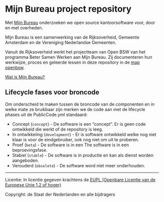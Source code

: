 # Mijn Bureau project repository

Met [Mijn Bureau](index.md) onderzoeken we open source kantoorsoftware voor, door en met overheden.

Mijn Bureau is een samenwerking van de Rijksoverheid, Gemeente Amsterdam en de Vereniging Nederlandse Gemeenten.

Vanuit de Rijksoverheid werkt het projectteam van Open BSW van het programma Beter Samen Werken aan Mijn Bureau. Zij documenteren hun werkwijze, proces en geleerde lessen in deze repository in de [map openbsw](openbsw/index.md).

[Wat is Mijn Bureau?](index.md)

## Lifecycle fases voor broncode

Om onderscheid te maken tussen de broncode van de componenten en in welke mate ze bruikbaar zijn merken we de code aan met de lifecycle phases uit de PublicCode.yml standaard:

-  Concept (`concept`) - De software is een “concept”. Er is geen code ontwikkeld die werkt of de repository is leeg. 
-  In ontwikkeling (`development`) - Er is software ontwikkeld welke nog niet klaar is voor de eindgebruiker, ook nog niet om uit te proberen.
-  Proef (`beta`) - De software is in een The software is in een beproevingsfase.
-  Stabiel (`stable`) - De software is in productie en kan als dienst worden aangeboden.
-  Verouderd (`obsolete`) - De software word niet meer onderhouden.

---

Licentie: In licentie gegeven krachtens de [EUPL (Openbare Licentie van de Europese Unie 1.2 of hoger)](LICENCE.md)

Copyright: de Staat der Nederlanden en alle bijdragers

